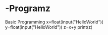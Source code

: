 # -Programz
Basic Programming
x=float(input("HelloWorld"))
y=float(input("HelloWorld"))
z=x+y
print(z)
